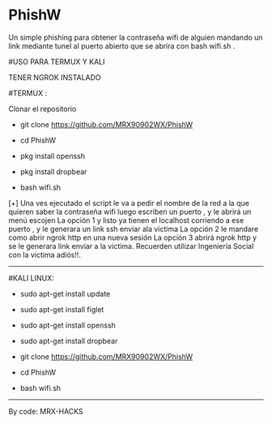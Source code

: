 # PhishW
Un simple phishing para obtener la contraseña wifi de alguien mandando un link mediante tunel al puerto abierto que se abrira con bash wifi.sh .

#USO PARA TERMUX Y KALI

TENER NGROK INSTALADO

#TERMUX :

Clonar el repositorio

- git clone https://github.com/MRX90902WX/PhishW

- cd PhishW

- pkg install openssh

- pkg install dropbear 

- bash wifi.sh

[+] Una ves ejecutado el script le va a pedir el nombre
de la red a la que quieren saber la contraseña wifi
luego escriben un puerto , y le abrirá un menú escojen
La opción 1 y listo ya tienen el localhost
corriendo a ese puerto , y le generara un link ssh enviar ala victima
La opción 2 le mandare como abrir ngrok http en una nueva sesión
La opción 3 abrirá ngrok http y se le generara link enviar a la victima.
Recuerden utilizar
Ingeniería Social con la victima adiós!!.
 
*****
#KALI LINUX:

- sudo apt-get install update

- sudo apt-get install figlet

- sudo apt-get install openssh

- sudo apt-get install dropbear

- git clone https://github.com/MRX90902WX/PhishW

- cd PhishW 

- bash wifi.sh

*****

By code: MRX-HACKS



